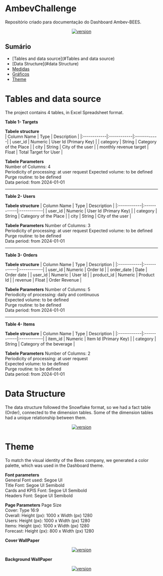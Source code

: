 # AmbevChallenge

Repositório criado para documentação do Dashboard Ambev-BEES.

<p align="center">
  <a href="">
    <img src="Imagens\covid_cover.jpg"
         alt="version">
  </a>

</p>




## Sumário

- [Tables and data source](#Tables and data source)
- [Data Structure](#data Structure)
- [Medidas](#organização-do-banco-de-dados)
- [Gráficos](#características-clínicas-dos-sintomas)
- [Theme](#Theme)



# Tables and data source
The project contains 4 tables, in Excel Spreadsheet format.

**Table 1- Targets**  

**Tabele structure**  
| Column Name	 | Type | Description |
|:------------|:------------|:------------|
| user_id      | Numeric      | User Id (Primary Key)      |
| category	       | String       | Category of the Place      |
| city	       | String       | City of the user      |
| monthly revenue target       | Float      | Total Target for User    |

**Tabele Parameters**  
Number of Columns: 4  
Periodicity of processing: at user request 
Expected volume: to be defined  
Purge routine: to be defined   
Data period: from 2024-01-01


---
**Table 2- Users**

**Tabele structure**
| Column Name	 | Type | Description |
|:------------|:------------|:------------|
| user_id      | Numeric      | User Id (Primary Key)      |
| category	       | String       | Category of the Place      |
| city	       | String       | City of the user      |

**Tabele Parameters**
Number of Columns: 3  
Periodicity of processing: at user request 
Expected volume: to be defined  
Purge routine: to be defined   
Data period: from 2024-01-01


---
**Table 3- Orders**

**Tabele structure**
| Column Name	 | Type | Description |
|:------------|:------------|:------------|
| user_id      | Numeric      | Order Id       |
| order_date	       | Date       | Order date      |
| user_id 	       | Numeric      | User Id      |
| product_id       | Numeric       | Product Id      |
| revenue       | Float     | Order Revenue     |

**Tabele Parameters**
Number of Columns: 5  
Periodicity of processing: daily and continuous  
Expected volume: to be defined  
Purge routine: to be defined   
Data period: from 2024-01-01


---
**Table 4- Items**

**Tabele structure**
| Column Name	 | Type | Description |
|:------------|:------------|:------------|
| item_id     | Numeric      | Item Id (Primary Key)      |
| category	       | String       | Category of the beverage      |

**Tabele Parameters**
Number of Columns: 2  
Periodicity of processing: at user request  
Expected volume: to be defined  
Purge routine: to be defined   
Data period: from 2024-01-01


# Data Structure

The data structure followed the Snowflake format, so we had a fact table (Order), connected to the dimension tables.
Some of the dimension tables had a unique relationship between them.  

<p align="center">
  <a href="">
    <img src="Imagens\covid_cover.jpg"
         alt="version">
  </a>

</p>

# Theme

To match the visual identity of the Bees company, we generated a color palette, which was used in the Dashboard theme.



**Font parameters**  
  General Font used: Segoe UI  
  Title Font: Segoe UI Semibold  
  Cards and KPIS Font: Segoe UI Semibold  
  Headers Font: Segoe UI Semibold   

**Page Parameters**
  Page Size  
  Cover: Type 16:9  
  Overall: Height (px): 1000 x Width (px) 1280  
  Users: Height (px): 1000 x Width (px) 1280  
  Items: Height (px): 1000 x Width (px) 1280  
  Forecast: Height (px): 800 x Width (px) 1280  

  **Cover WallPaper**
<p align="center">
  <a href="">
    <img src="Imagens\covid_cover.jpg"
         alt="version">
  </a>

</p>

  **Background WallPaper**

<p align="center">
  <a href="">
    <img src="Imagens\covid_cover.jpg"
         alt="version">
  </a>

</p>
